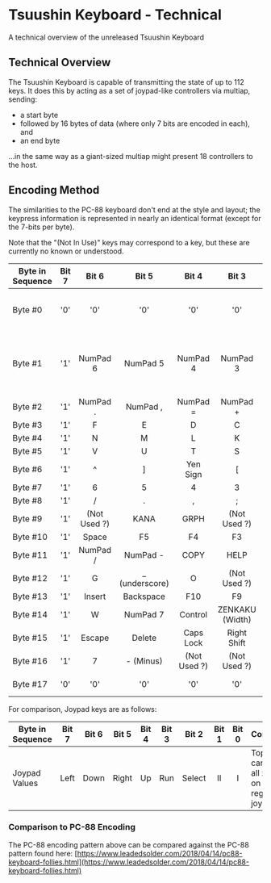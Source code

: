 # Tsuushin Keyboard - Technical

A technical overview of the unreleased Tsuushin Keyboard

## Technical Overview

The Tsuushin Keyboard is capable of transmitting the state of up to 112 keys.
It does this by acting as a set of joypad-like controllers via multiap, sending:
- a start byte
- followed by 16 bytes of data (where only 7 bits are encoded in each), and
- an end byte

...in the same way as a giant-sized multiap might present 18 controllers to the host.

## Encoding Method

The similarities to the PC-88 keyboard don't end at the style and layout; the keypress information
is represented in nearly an identical format (except for the 7-bits per byte).

Note that the "(Not In Use)" keys may correspond to a key, but these are currently no known or understood.


| Byte in Sequence | Bit 7 | Bit 6 | Bit 5 | Bit 4 | Bit 3 | Bit 2 | Bit 1 | Bit 0 | Comment |
|------------------|:-----:|:-----:|:-----:|:-----:|:-----:|:-----:|:-----:|:-----:|---------|
| Byte #0          | '0' | '0' | '0' | '0' | '0' | '0' | '1' | '0' | Start Byte - Literal bit values (0x02) |
| Byte #1          | '1' | NumPad 6 | NumPad 5 | NumPad 4 | NumPad 3 | NumPad 2 | NumPad 1 | NumPad 0 | Data - '0' value when key pressed; '1' value otherwise |
| Byte #2          | '1' | NumPad . | NumPad , | NumPad = | NumPad + | NumPad * | NumPad 9 | NumPad 8 | |
| Byte #3          | '1' | F | E | D | C | B | A | @ | |
| Byte #4          | '1' | N | M | L | K | J | I | H | |
| Byte #5          | '1' | V | U | T | S | R | Q | P | |
| Byte #6          | '1' | ^ | ] | Yen Sign | \[ | Z | Y | X | |
| Byte #7          | '1' | 6 | 5 | 4 | 3 | 2 | 1 | 0 | |
| Byte #8          | '1' | / | . | , | ; | : | 9 | 8 | |
| Byte #9          | '1' | (Not Used ?) | KANA | GRPH | (Not Used ?) | Right Arrow | Up Arrow | CLEAR | |
| Byte #10         | '1' | Space | F5 | F4 | F3 | F2 | F1 | STOP | |
| Byte #11         | '1' | NumPad / | NumPad - | COPY | HELP | Left Arrow | Down Arrow | Tab | |
| Byte #12         | '1' | G | _ (underscore) | O | (Not Used ?) | (Not Used ?) | Roll Up | Roll Down | |
| Byte #13         | '1' | Insert | Backspace | F10 | F9 | F8 | F7 | F6 | |
| Byte #14         | '1' | W | NumPad 7 | Control | ZENKAKU (Width) | PC | KETTEI (unconvert) | HENKOU (convert) |  |
| Byte #15         | '1' | Escape | Delete | Caps Lock | Right Shift | Left Shift | NumPad Enter | Return |  |
| Byte #16         | '1' | 7 | - (Minus) | (Not Used ?) | (Not Used ?) | (Not Used ?) | (Not Used ?) | (Not Used ?) |  |
| Byte #17         | '0' | '0' | '0' | '0' | '0' | '0' | '1' | '0' | End Byte (0x02) |

For comparison, Joypad keys are as follows:

| Byte in Sequence | Bit 7 | Bit 6 | Bit 5 | Bit 4 | Bit 3 | Bit 2 | Bit 1 | Bit 0 | Comment |
|------------------|:-----:|:-----:|:-----:|:-----:|:-----:|:-----:|:-----:|:-----:|---------|
| Joypad Values    | Left | Down | Right | Up | Run | Select | II | I | Top 4 bits cannot be all zeroes on regular joypad | 


### Comparison to PC-88 Encoding

The PC-88 encoding pattern above can be compared against the PC-88 pattern found here:
[https://www.leadedsolder.com/2018/04/14/pc88-keyboard-follies.html](https://www.leadedsolder.com/2018/04/14/pc88-keyboard-follies.html)


